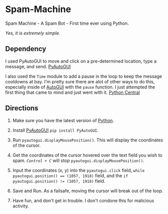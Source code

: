 # Spam-Machine
Spam Machine - A Spam Bot - First time ever using Python.

*Yes, it is extremely simple.*

## Dependency

I used PyAutoGUI to move and click on a pre-determined location, type a message, and send.
[PyAutoGUI](https://pypi.org/project/PyAutoGUI/)

I also used the `Time` module to add a pause in the loop to keep the message cooldowns at bay. I'm pretty sure there are alot of other ways to do this, especially inside of [AutoGUI](https://pyautogui.readthedocs.io/en/latest/cheatsheet.html) with the `pause` function. I just attempted the first thing that came to mind and just went with it.
[Python Central](https://www.pythoncentral.io/pythons-time-sleep-pause-wait-sleep-stop-your-code/)

## Directions

1. Make sure you have the latest version of [Python](https://www.python.org/).

2. Install [PyAutoGUI](https://pypi.org/project/PyAutoGUI/) `pip install PyAutoGUI`.

3. Run `pyautogui.displayMousePosition()`. This will display the coordinates of the cursor.

4. Get the coordinates of the cursor hovered over the text field you wish to spam. *`Control + C`* will stop `pyautogui.displayMousePosition()`.

5. Input the coordinates (x, y) into the `pyautogui.click` field, `while pyautogui.position() == (1057, 1918)` field, and the `if pyautogui.position() != (1057, 1918)` field. 

6. Save and Run. As a failsafe, moving the cursor will break out of the loop.

7. Have fun, and don't get in trouble. I don't condone this for malicious activity.
